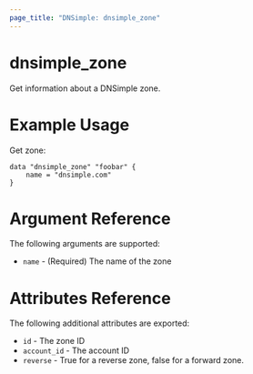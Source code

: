 ```yaml
---
page_title: "DNSimple: dnsimple_zone"
---
```


# dnsimple\_zone

Get information about a DNSimple zone.

# Example Usage

Get zone:

```hcl
data "dnsimple_zone" "foobar" {
    name = "dnsimple.com"
}
```

# Argument Reference

The following arguments are supported:

* `name` - (Required) The name of the zone

# Attributes Reference

The following additional attributes are exported:

* `id` - The zone ID
* `account_id` - The account ID
* `reverse` - True for a reverse zone, false for a forward zone.
